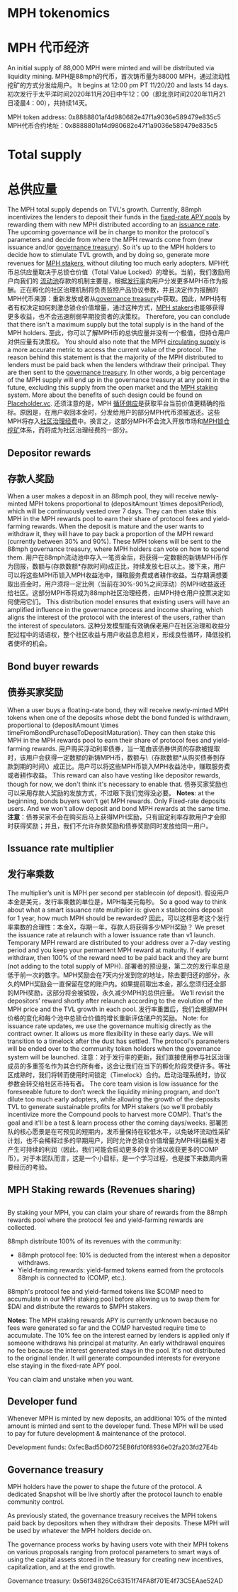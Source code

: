 # MPH tokenomics
# MPH 代币经济

An initial supply of 88,000 MPH were minted and will be distributed via liquidity mining.
MPH是88mph的代币，首次铸币量为88000 MPH，通过流动性挖矿的方式分发给用户。
It begins at 12:00 pm PT 11/20/20 and lasts 14 days.
初次发行于太平洋时间2020年11月20日中午12：00（即北京时间2020年11月21日凌晨4：00），共持续14天。

MPH token address: 0x8888801af4d980682e47f1a9036e589479e835c5
MPH代币合约地址：0x8888801af4d980682e47f1a9036e589479e835c5
# Total supply
# 总供应量
The MPH total supply depends on TVL's growth. Currently, 88mph incentivizes the lenders to deposit their funds in the [fixed-rate APY pools](https://88mph.app/deposits) by rewarding them with new MPH distributed according to an [issuance rate](https://88mph.app/docs/mph/#issuance-rate-multiplier). The upcoming governance will be in charge to monitor the protocol's parameters and decide from where the MPH rewards come from (new issuance and/or [governance treasury](https://88mph.app/docs/mph/#governance-treasury)). So it's up to the MPH holders to decide how to stimulate TVL growth, and by doing so, generate more revenues for [MPH stakers](https://88mph.app/docs/mph/#mph-staking-rewards-revenues-sharing), without diluting too much early adopters. 
MPH代币总供应量取决于总锁仓价值（Total Value Locked）的增长。当前，我们激励用户向我们的 [流动池](https://88mph.app/deposits)存款的机制主要是，根据[发行率](https://88mph.app/docs/mph/#issuance-rate-multiplier)向用户分发更多MPH币作为报酬。正在孵化的社区治理机制将负责监控产品协议参数，并且决定作为报酬的MPH代币来源：重新发放或者从[governance treasury](https://88mph.app/docs/mph/#governance-treasury)中获取。因此，MPH持有者有权决定如何刺激总锁仓价值增量，通过这种方式，[MPH stakers](https://88mph.app/docs/mph/#mph-staking-rewards-revenues-sharing)也能够获得更多收益，也不会迅速削弱早期投资者的决策权。
Therefore, you can conclude that there isn't a maximum supply but the total supply is in the hand of the MPH holders.
至此，你可以了解MPH币的总供应量并没有一个极值，但持仓用户对供应量有决策权。
You should also note that the MPH [circulating supply](https://academy.binance.com/en/glossary/circulating-supply) is a more accurate metric to access the current value of the protocol. The reason behind this statement is that the majority of the MPH distributed to lenders must be paid back when the lenders withdraw their principal. They are then sent to the [governance treasury](https://88mph.app/docs/mph/#governance-treasury). In other words, a big percentage of the MPH supply will end up in the governance treasury at any point in the future, excluding this supply from the open market and the [MPH staking](https://88mph.app/docs/mph/#mph-staking-rewards-revenues-sharing) system. More about the benefits of such design could be found on [Placeholder.vc](https://www.placeholder.vc/blog/2020/9/17/stop-burning-tokens-buyback-and-make-instead).
还须注意的是，MPH [循环供应](https://academy.binance.com/en/glossary/circulating-supply)是获取平台当前价值更精确的指标。原因是，在用户收回本金时，分发给用户的部分MPH代币须被返还。这些MPH将存入[社区治理经费](https://88mph.app/docs/mph/#governance-treasury)中。换言之，这部分MPH不会流入开放市场和[MPH锁仓挖矿](https://88mph.app/docs/mph/#mph-staking-rewards-revenues-sharing)体系，而将成为社区治理经费的一部分。
## Depositor rewards
## 存款人奖励
When a user makes a deposit in an 88mph pool, they will receive newly-minted MPH tokens proportional to \(depositAmount \times depositPeriod\), which will be continuously vested over 7 days. They can then stake this MPH in the MPH rewards pool to earn their share of protocol fees and yield-farming rewards. When the deposit is mature and the user wants to withdraw it, they will have to pay back a proportion of the MPH reward (currently between 30% and 90%). These MPH tokens will be sent to the 88mph governance treasury, where MPH holders can vote on how to spend them.
用户在88mph流动池中存入一笔资金后，将获得一定数额的新铸MPH币作为回报，数额与\(存款数额\*存款时间\)成正比，持续发放七日以上。接下来，用户可以将这些MPH币锁入MPH收益池中，赚取服务费或者耕作收益。当存期满想要取出资金时，用户须将一定比例（当前在30%-90%之间浮动）的MPH收益返还给社区。这部分MPH币将成为88mph社区治理经费，由MPH持仓用户投票决定如何使用它们。
This distribution model ensures that existing users will have an amplified influence in the governance process and income sharing, which aligns the interest of the protocol with the interest of the users, rather than the interest of speculators.
这种分发模型能有效确保老用户在社区治理和收益分配过程中的话语权，整个社区收益与用户收益息息相关，形成良性循环，降低投机者使坏的机会。
## Bond buyer rewards
## 债券买家奖励
When a user buys a floating-rate bond, they will receive newly-minted MPH tokens when one of the deposits whose debt the bond funded is withdrawn, proportional to \(depositAmount \times timeFromBondPurchaseToDepositMaturation\). They can then stake this MPH in the MPH rewards pool to earn their share of protocol fees and yield-farming rewards.
用户购买浮动利率债券，当一笔由该债券供资的存款被提取时，该用户会获得一定数额的新铸MPH币，数额与\（存款数额\*从购买债券到存款到期的时间\）成正比。用户可以将这些MPH币锁入MPH收益池中，赚取服务费或者耕作收益。
This reward can also have vesting like depositor rewards, though for now, we don't think it's necessary to enable that. 
债券买家奖励也可以采用存款人奖励的发放方式，不过眼下我们觉得没必要。
**Notes**: at the beginning, bonds buyers won't get MPH rewards. Only Fixed-rate deposits users. And we won't allow deposit and bond MPH rewards at the same time.
**注意**：债券买家不会在购买后马上获得MPH奖励，只有固定利率存款用户才会即时获得奖励；并且，我们不允许存款奖励和债券奖励同时发放给同一用户。
## Issuance rate multiplier
## 发行率乘数
The multiplier’s unit is MPH per second per stablecoin (of deposit).
假设用户本金是美元，发行率乘数的单位是，MPH每美元每秒。
So a good way to think about what a smart issuance rate multiplier is: given x stablecoins deposit for 1 year, how much MPH should be rewarded?
因此，可以这样思考这个发行率乘数的合理性：本金X，存期一年，存款人将获得多少MPH奖励？
We preset the issuance rate at relaunch with a lower issuance rate than v1 launch. Temporary MPH reward are distributed to your address over a 7-day vesting period and you keep your permanent MPH reward at maturity. If early withdraw, then 100% of the reward need to be paid back and they are burnt (not adding to the total supply of MPH).
部署者的预设是，第二次的发行率总是低于前一次的数字。MPH奖励会在7天内分发到您的地址，除去要归还的部分，永久的MPH奖励会一直保留在您的账户内。如果提前取出本金，那么您须归还全部的MPH奖励，这部分将会被销毁，永久减少MPH的总供应量。
We’ll revisit the depositors’ reward shortly after relaunch according to the evolution of the MPH price and the TVL growth in each pool.
发行率重置后，我们会根据MPH价格的变化和每个池中总锁仓价值的增长重新评估储户的奖励。
Note: for issuance rate updates, we use the governance multisig directly as the contract owner. It allows us more flexibility in these early days. We will transition to a timelock after the dust has settled. The protocol's parameters will be ended over to the community token holders when the governance system will be launched.
注意：对于发行率的更新，我们直接使用参与社区治理成员的多重签名作为其合约所有者，这会让我们在当下的孵化阶段灵便许多。等社区成熟时，我们将转而使用时间锁定（Timelock）合约。启动治理系统时，协议参数会转交给社区币持有者。
The core team vision is low issuance for the foreseeable future to don’t wreck the liquidity mining program, and don't dilute too much early adopters, while allowing the growth of the deposits TVL to generate sustainable profits for MPH stakers (so we'll probably incentivize more the Compound pools to harvest more COMP). That's the goal and it'll be a test & learn process other the coming days/weeks.
部署团队的核心愿景是在可预见的短期内，发币量保持在较低水平，以免破坏流动性采矿计划，也不会稀释过多的早期用户，同时允许总锁仓价值增量为MPH利益相关者产生可持续的利润（因此，我们可能会启动更多的复合池以收获更多的COMP币）。对于本团队而言，这是一个小目标，是一个学习过程，也是接下来数周内需要经历的考验。

## MPH Staking rewards (Revenues sharing)
## 
By staking your MPH, you can claim your share of rewards from the 88mph rewards pool where the protocol fee and yield-farming rewards are collected.

88mph distribute 100% of its revenues with the community:

* 88mph protocol fee: 10% is deducted from the interest when a depositor withdraws.
* Yield-farming rewards: yield-farmed tokens earned from the protocols 88mph is connected to (COMP, etc.).

88mph's protocol fee and yield-farmed tokens like $COMP need to accumulate in our MPH staking pool before allowing us to swap them for $DAI and distribute the rewards to $MPH stakers.

**Notes**: The MPH staking rewards APY is currently unknown because no fees were generated so far and the COMP harvested require time to accumulate. The 10% fee on the interest earned by lenders is applied only if someone withdraws his principal at maturity. An early withdrawal enquires no fee because the interest generated stays in the pool. It's not distributed to the original lender. It will generate compounded interests for everyone else staying in the fixed-rate APY pool.

You can claim and unstake when you want.

## Developer fund

Whenever MPH is minted by new deposits, an additional 10% of the minted amount is minted and sent to the developer fund. These MPH will be used to pay for future development & maintenance of the protocol.

Development funds: 0xfecBad5D60725EB6fd10f8936e02fa203fd27E4b

## Governance treasury
MPH holders have the power to shape the future of the protocol. A dedicated Snapshot will be live shortly after the protocol launch to enable community control.

As previously stated, the governance treasury receives the MPH tokens paid back by depositors when they withdraw their deposits. These MPH will be used by whatever the MPH holders decide on.


The governance process works by having users vote with their MPH tokens on various proposals ranging from protocol parameters to smart ways of using the capital assets stored in the treasury for creating new incentives, capitalization, and at the end growth.

Governance treasury: 0x56f34826Cc63151f74FA8f701E4f73C5EAae52AD

